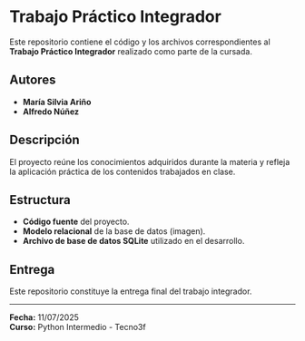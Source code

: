# Trabajo Práctico Integrador

Este repositorio contiene el código y los archivos correspondientes al **Trabajo Práctico Integrador** realizado como parte de la cursada.

## Autores

- **María Silvia Ariño**
- **Alfredo Núñez**

## Descripción

El proyecto reúne los conocimientos adquiridos durante la materia y refleja la aplicación práctica de los contenidos trabajados en clase.

## Estructura

- **Código fuente** del proyecto.
- **Modelo relacional** de la base de datos (imagen).
- **Archivo de base de datos SQLite** utilizado en el desarrollo.

## Entrega

Este repositorio constituye la entrega final del trabajo integrador.

---

**Fecha:** 11/07/2025  
**Curso:** Python Intermedio - Tecno3f
